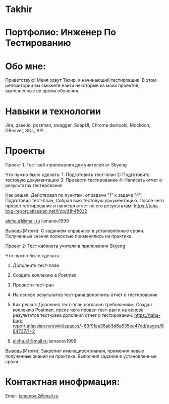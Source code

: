 # Takhir
# Портфолио: Инженер По Тестированию

# Обо мне:
Приветствую! Меня зовут Тахир, я начинающий тестировщик.
В этом репозитории вы сможете найти некоторые из моих проектов, выполненные во время обучения.
  
# Навыки и технологии
Jira, qase.io, postman, swagger, SoapUI, Chrome devtools, Mockoon, DBeaver, SQL, API

# Проекты
Проект 1. Тест веб-приложения для учителей от Skyeng

Что нужно было сделать:
1: Подготовить тест-план
2: Подготовить тестовую документацию
3: Провести тестирование
4: Написать отчет о результатах тестирования

Как решал: Действовал по пунктам, от задачи "1" к задаче "4". Подготовил тест-план, Собрал всю тестовую документацию. После чего провел тестирование и написал отчет по его результатам.
https://taha-bug-report.atlassian.net/l/cp/d1h4fKU2

aleha.a1@mail.ru
ismanov1999

Выводы(Итоги): 
С заданием справился в установленные сроки. Полученные знания полностью применялись на практике.

Проект 2: Тест кабинета учителя в приложении Skyeng

Что нужно было сделать:
1. Дополнить тест-план
2. Создать коллекию в Postman
3. Провести тест-ран
4. На основе результатов тест-рана дополнить отчет о тестировании

5. Как решал: Дополнил тест-план согласно требованиям. Создал коллекию Postman, после чего провел тест-ран и на основе результатов тест-рана дополнил отчет о тестировании.
https://taha-bug-report.atlassian.net/wiki/spaces/~63f9faa38ab3d6a635ee47ed/pages/884737/1+2

7. aleha.a1@mail.ru
ismanov1999

Выводы(Итоги):
Закрепил имеющиеся знания, применил новые полученные знания на практике. Выполнил задание в установленные сроки.

# Контактная инофрмация:
Email: ismanov.2@mail.ru
